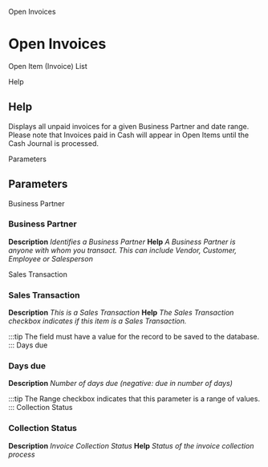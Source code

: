 
Open Invoices
# Open Invoices


Open Item (Invoice) List

Help
## Help

Displays all unpaid invoices for a given Business Partner and date range. Please note that Invoices paid in Cash will appear in Open Items until the Cash Journal is processed.

Parameters
## Parameters


Business Partner
### Business Partner

**Description**
 *Identifies a Business Partner*
**Help**
 *A Business Partner is anyone with whom you transact.  This can include Vendor, Customer, Employee or Salesperson*

Sales Transaction
### Sales Transaction

**Description**
 *This is a Sales Transaction*
**Help**
 *The Sales Transaction checkbox indicates if this item is a Sales Transaction.*

:::tip
The field must have a value for the record to be saved to the database.
:::
Days due
### Days due

**Description**
 *Number of days due (negative: due in number of days)*

:::tip
The Range checkbox indicates that this parameter is a range of values.
:::
Collection Status
### Collection Status

**Description**
 *Invoice Collection Status*
**Help**
 *Status of the invoice collection process*
